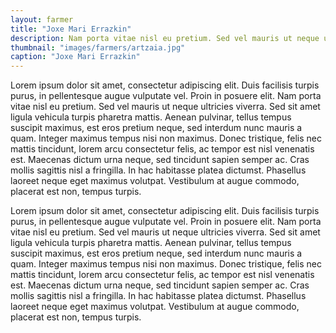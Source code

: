 ```yaml
---
layout: farmer
title: "Joxe Mari Errazkin"
description: Nam porta vitae nisl eu pretium. Sed vel mauris ut neque ultricies viverra. Sed sit amet ligula vehicula turpis pharetra mattis.
thumbnail: "images/farmers/artzaia.jpg"
caption: "Joxe Mari Errazkin"
---
```


Lorem ipsum dolor sit amet, consectetur adipiscing elit. Duis facilisis turpis purus, in pellentesque augue vulputate vel. Proin in posuere elit. Nam porta vitae nisl eu pretium. Sed vel mauris ut neque ultricies viverra. Sed sit amet ligula vehicula turpis pharetra mattis. Aenean pulvinar, tellus tempus suscipit maximus, est eros pretium neque, sed interdum nunc mauris a quam. Integer maximus tempus nisi non maximus. Donec tristique, felis nec mattis tincidunt, lorem arcu consectetur felis, ac tempor est nisl venenatis est. Maecenas dictum urna neque, sed tincidunt sapien semper ac. Cras mollis sagittis nisl a fringilla. In hac habitasse platea dictumst. Phasellus laoreet neque eget maximus volutpat. Vestibulum at augue commodo, placerat est non, tempus turpis.


Lorem ipsum dolor sit amet, consectetur adipiscing elit. Duis facilisis turpis purus, in pellentesque augue vulputate vel. Proin in posuere elit. Nam porta vitae nisl eu pretium. Sed vel mauris ut neque ultricies viverra. Sed sit amet ligula vehicula turpis pharetra mattis. Aenean pulvinar, tellus tempus suscipit maximus, est eros pretium neque, sed interdum nunc mauris a quam. Integer maximus tempus nisi non maximus. Donec tristique, felis nec mattis tincidunt, lorem arcu consectetur felis, ac tempor est nisl venenatis est. Maecenas dictum urna neque, sed tincidunt sapien semper ac. Cras mollis sagittis nisl a fringilla. In hac habitasse platea dictumst. Phasellus laoreet neque eget maximus volutpat. Vestibulum at augue commodo, placerat est non, tempus turpis.
